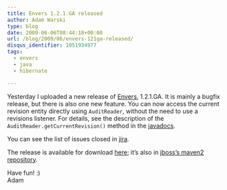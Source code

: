```yaml
---
title: Envers 1.2.1.GA released
author: Adam Warski
type: blog
date: 2009-06-06T08:44:18+00:00
url: /blog/2009/06/envers-121ga-released/
disqus_identifier: 1051934977
tags:
  - envers
  - java
  - hibernate

---
```

Yesterday I uploaded a new release of [Envers][1], 1.2.1.GA. It is mainly a bugfix release, but there is also one new feature. You can now access the current revision entity directly using `AuditReader`, without the need to use a revisions listener. For details, see the description of the `AuditReader.getCurrentRevision()` method in the [javadocs][2].

You can see the list of issues closed in [jira][3].

The release is available for download [here][4]; it&#8217;s also in [jboss&#8217;s maven2 repository][5].

Have fun! :)  
Adam

 [1]: http://www.jboss.org/envers
 [2]: http://www.jboss.org/files/envers/api-new/index.html
 [3]: http://opensource.atlassian.com/projects/hibernate/secure/IssueNavigator.jspa?reset=true&&pid=10031&updated%3Aafter=5%2FMar%2F09&component=10280&status=5&status=6&sorter/field=priority&sorter/order=DESC
 [4]: http://www.jboss.org/envers/downloads
 [5]: http://repository.jboss.org/maven2/org/jboss/envers/jboss-envers/1.2.1.GA-hibernate-3.3/
